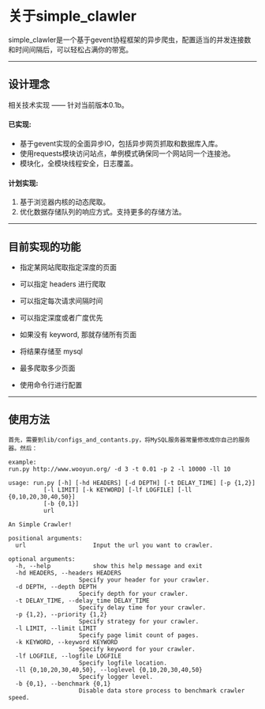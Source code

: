 # 关于simple_clawler
simple_clawler是一个基于gevent协程框架的异步爬虫，配置适当的并发连接数和时间间隔后，可以轻松占满你的带宽。

-----

## 设计理念
相关技术实现 —— 针对当前版本0.1b。

#### 已实现:
 - 基于gevent实现的全面异步IO，包括异步网页抓取和数据库入库。
 - 使用requests模块访问站点，单例模式确保同一个网站同一个连接池。
 - 模块化，全模块线程安全，日志覆盖。

#### 计划实现:
 1. 基于浏览器内核的动态爬取。
 2. 优化数据存储队列的响应方式。支持更多的存储方法。

-----

## 目前实现的功能
 - 指定某网站爬取指定深度的页面

 - 可以指定 headers 进行爬取

 - 可以指定每次请求间隔时间

 - 可以指定深度或者广度优先

 - 如果没有 keyword, 那就存储所有页面

 - 将结果存储至 mysql

 - 最多爬取多少页面

 - 使用命令行进行配置

-----

## 使用方法
    
	首先，需要到lib/configs_and_contants.py，将MySQL服务器常量修改成你自己的服务器。然后：
	
    example:
    run.py http://www.wooyun.org/ -d 3 -t 0.01 -p 2 -l 10000 -ll 10
    
    usage: run.py [-h] [-hd HEADERS] [-d DEPTH] [-t DELAY_TIME] [-p {1,2}]
              [-l LIMIT] [-k KEYWORD] [-lf LOGFILE] [-ll {0,10,20,30,40,50}]
              [-b {0,1}]
              url

    An Simple Crawler!

    positional arguments:
      url                   Input the url you want to crawler.

    optional arguments:
      -h, --help            show this help message and exit
      -hd HEADERS, --headers HEADERS
                        Specify your header for your crawler.
      -d DEPTH, --depth DEPTH
                        Specify depth for your crawler.
      -t DELAY_TIME, --delay_time DELAY_TIME
                        Specify delay time for your crawler.
      -p {1,2}, --priority {1,2}
                        Specify strategy for your crawler.
      -l LIMIT, --limit LIMIT
                        Specify page limit count of pages.
      -k KEYWORD, --keyword KEYWORD
                        Specify keyword for your crawler.
      -lf LOGFILE, --logfile LOGFILE
                        Specify logfile location.
      -ll {0,10,20,30,40,50}, --loglevel {0,10,20,30,40,50}
                        Specify logger level.
      -b {0,1}, --benchmark {0,1}
                        Disable data store process to benchmark crawler speed.
